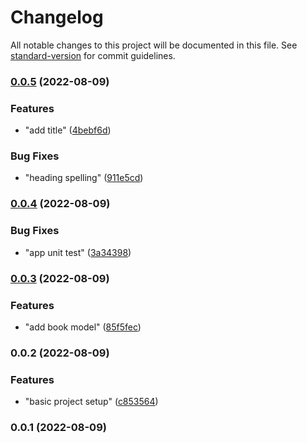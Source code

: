 # Changelog

All notable changes to this project will be documented in this file. See [standard-version](https://github.com/conventional-changelog/standard-version) for commit guidelines.

### [0.0.5](https://github.com/aumairshahid436/nx-monorepo-react/compare/v0.0.4...v0.0.5) (2022-08-09)


### Features

* "add title" ([4bebf6d](https://github.com/aumairshahid436/nx-monorepo-react/commit/4bebf6df5014bd0b1352b73bd99d2eece2966292))


### Bug Fixes

* "heading spelling" ([911e5cd](https://github.com/aumairshahid436/nx-monorepo-react/commit/911e5cd1bdaa49af5b91d2c41a68f4afed18074f))

### [0.0.4](https://github.com/aumairshahid436/nx-monorepo-react/compare/v0.0.3...v0.0.4) (2022-08-09)


### Bug Fixes

* "app unit test" ([3a34398](https://github.com/aumairshahid436/nx-monorepo-react/commit/3a34398433d4ae0c1bc66803dae85b113fdb1057))

### [0.0.3](https://github.com/aumairshahid436/nx-monorepo-react/compare/v0.0.2...v0.0.3) (2022-08-09)


### Features

* "add book model" ([85f5fec](https://github.com/aumairshahid436/nx-monorepo-react/commit/85f5fec2bd374a7817eb07b0fc118c3909e8222d))

### 0.0.2 (2022-08-09)


### Features

* "basic project setup" ([c853564](https://github.com/aumairshahid436/nx-monorepo-react/commit/c853564f018e155605235a3173d253e8f2743a1c))

### 0.0.1 (2022-08-09)
